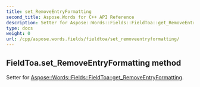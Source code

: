 ```yaml
---
title: set_RemoveEntryFormatting
second_title: Aspose.Words for C++ API Reference
description: Setter for Aspose::Words::Fields::FieldToa::get_RemoveEntryFormatting. 
type: docs
weight: 0
url: /cpp/aspose.words.fields/fieldtoa/set_removeentryformatting/
---
```

## FieldToa.set_RemoveEntryFormatting method


Setter for [Aspose::Words::Fields::FieldToa::get_RemoveEntryFormatting](./get_removeentryformatting/).

